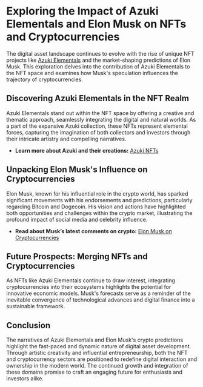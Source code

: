 # Exploring the Impact of Azuki Elementals and Elon Musk on NFTs and Cryptocurrencies

The digital asset landscape continues to evolve with the rise of unique NFT projects like [Azuki Elementals](https://www.azuki.com/) and the market-shaping predictions of Elon Musk. This exploration delves into the contribution of Azuki Elementals to the NFT space and examines how Musk's speculation influences the trajectory of cryptocurrencies.

## Discovering Azuki Elementals in the NFT Realm

Azuki Elementals stand out within the NFT space by offering a creative and thematic approach, seamlessly integrating the digital and natural worlds. As a part of the expansive Azuki collection, these NFTs represent elemental forces, capturing the imagination of both collectors and investors through their intricate artistry and compelling narratives.

- **Learn more about Azuki and their creations:** [Azuki NFTs](https://www.azuki.com/elementals)

## Unpacking Elon Musk's Influence on Cryptocurrencies

Elon Musk, known for his influential role in the crypto world, has sparked significant movements with his endorsements and predictions, particularly regarding Bitcoin and Dogecoin. His vision and actions have highlighted both opportunities and challenges within the crypto market, illustrating the profound impact of social media and celebrity influence.

- **Read about Musk’s latest comments on crypto:** [Elon Musk on Cryptocurrencies](https://twitter.com/elonmusk)

## Future Prospects: Merging NFTs and Cryptocurrencies

As NFTs like Azuki Elementals continue to draw interest, integrating cryptocurrencies into their ecosystems highlights the potential for innovative economic models. Musk's forecasts serve as a reminder of the inevitable convergence of technological advances and digital finance into a sustainable framework.

## Conclusion

The narratives of Azuki Elementals and Elon Musk's crypto predictions highlight the fast-paced and dynamic nature of digital asset development. Through artistic creativity and influential entrepreneurship, both the NFT and cryptocurrency sectors are positioned to redefine digital interaction and ownership in the modern world. The continued growth and integration of these domains promise to craft an engaging future for enthusiasts and investors alike.